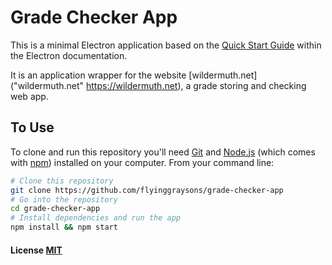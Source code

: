 # Grade Checker App

This is a minimal Electron application based on the [Quick Start Guide](http://electron.atom.io/docs/latest/tutorial/quick-start) within the Electron documentation.

It is an application wrapper for the website [wildermuth.net]("wildermuth.net" https://wildermuth.net), a grade storing and checking web app.

## To Use

To clone and run this repository you'll need [Git](https://git-scm.com) and [Node.js](https://nodejs.org/en/download/) (which comes with [npm](http://npmjs.com)) installed on your computer. From your command line:

```bash
# Clone this repository
git clone https://github.com/flyinggraysons/grade-checker-app
# Go into the repository
cd grade-checker-app
# Install dependencies and run the app
npm install && npm start
```

#### License [MIT](LICENSE.md)
